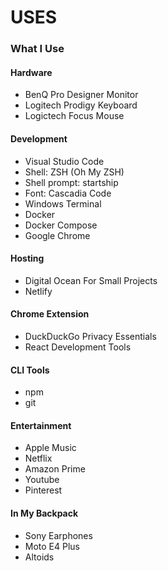 
# USES

### What I Use

#### Hardware

- BenQ Pro Designer Monitor
- Logitech Prodigy Keyboard
- Logictech Focus Mouse

#### Development

- Visual Studio Code
- Shell: ZSH (Oh My ZSH)
- Shell prompt: startship
- Font: Cascadia Code
- Windows Terminal
- Docker
- Docker Compose
- Google Chrome

#### Hosting

- Digital Ocean For Small Projects
- Netlify

#### Chrome Extension

- DuckDuckGo Privacy Essentials
- React Development Tools

#### CLI Tools

- npm
- git

#### Entertainment

- Apple Music
- Netflix
- Amazon Prime
- Youtube
- Pinterest 

#### In My Backpack

- Sony Earphones 
- Moto E4 Plus 
- Altoids 
